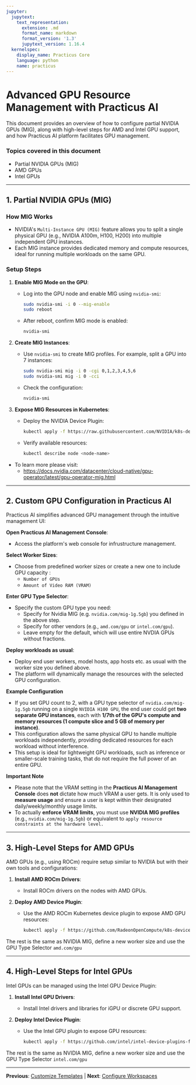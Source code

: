 ```yaml
---
jupyter:
  jupytext:
    text_representation:
      extension: .md
      format_name: markdown
      format_version: '1.3'
      jupytext_version: 1.16.4
  kernelspec:
    display_name: Practicus Core
    language: python
    name: practicus
---
```


# Advanced GPU Resource Management with Practicus AI

This document provides an overview of how to configure partial NVIDIA GPUs (MIG), along with high-level steps for AMD and Intel GPU support, and how Practicus AI platform facilitates GPU management.

### Topics covered in this document
- Partial NVIDIA GPUs (MIG)
- AMD GPUs
- Intel GPUs

---

## 1. **Partial NVIDIA GPUs (MIG)**

### **How MIG Works**
- NVIDIA's `Multi-Instance GPU (MIG)` feature allows you to split a single physical GPU (e.g., NVIDIA A100m, H100, H200) into multiple independent GPU instances.
- Each MIG instance provides dedicated memory and compute resources, ideal for running multiple workloads on the same GPU.

### **Setup Steps**
1. **Enable MIG Mode on the GPU**:
   - Log into the GPU node and enable MIG using `nvidia-smi`:
     ```bash
     sudo nvidia-smi -i 0 --mig-enable
     sudo reboot
     ```
   - After reboot, confirm MIG mode is enabled:
     ```bash
     nvidia-smi
     ```

2. **Create MIG Instances**:
   - Use `nvidia-smi` to create MIG profiles. For example, split a GPU into 7 instances:
     ```bash
     sudo nvidia-smi mig -i 0 -cgi 0,1,2,3,4,5,6
     sudo nvidia-smi mig -i 0 -cci
     ```
   - Check the configuration:
     ```bash
     nvidia-smi
     ```

3. **Expose MIG Resources in Kubernetes**:
   - Deploy the NVIDIA Device Plugin:
     ```bash
     kubectl apply -f https://raw.githubusercontent.com/NVIDIA/k8s-device-plugin/main/deployments/k8s-device-plugin-daemonset.yaml
     ```
   - Verify available resources:
     ```bash
     kubectl describe node <node-name>
     ```

- To learn more please visit:
    - https://docs.nvidia.com/datacenter/cloud-native/gpu-operator/latest/gpu-operator-mig.html

---

## 2. **Custom GPU Configuration in Practicus AI**

Practicus AI simplifies advanced GPU management through the intuitive management UI:

**Open Practicus AI Management Console**:
- Access the platform's web console for infrustructure management.

**Select Worker Sizes**:
- Choose from predefined worker sizes or create a new one to include GPU capacity :
   - `Number of GPUs`
   - `Amount of Video RAM (VRAM)`

**Enter GPU Type Selector**:
- Specify the custom GPU type you need:
    - Specify for Nvidia MIG (e.g. `nvidia.com/mig-1g.5gb`) you defined in the above step.
    - Specify for other vendors (e.g., `amd.com/gpu` or `intel.com/gpu`).
    - Leave empty for the default, which will use entire NVDIA GPUs without fractions.

**Deploy workloads as usual**:
- Deploy end user workers, model hosts, app hosts etc. as usual with the worker size you defined above.
- The platform will dynamically manage the resources with the selected GPU configuration.

**Example Configuration**

- If you set GPU count to 2, with a GPU type selector of `nvidia.com/mig-1g.5gb` running on a single ``NVIDIA H100 GPU``, the end user could get **two separate GPU instances**, each with **1/7th of the GPU's compute and memory resources (1 compute slice and 5 GB of memory per instance)**.
- This configuration allows the same physical GPU to handle multiple workloads independently, providing dedicated resources for each workload without interference. 
- This setup is ideal for lightweight GPU workloads, such as inference or smaller-scale training tasks, that do not require the full power of an entire GPU.

**Important Note**  
- Please note that the VRAM setting in the **Practicus AI Management Console** does **not** dictate how much VRAM a user gets. It is only used to **measure usage** and ensure a user is kept within their designated daily/weekly/monthly usage limits. 
- To actually **enforce VRAM limits**, you must use **NVIDIA MIG profiles** (e.g., `nvidia.com/mig-1g.5gb`) or equivalent to `apply resource constraints at the hardware level.`

---

## 3. **High-Level Steps for AMD GPUs**

AMD GPUs (e.g., using ROCm) require setup similar to NVIDIA but with their own tools and configurations:

1. **Install AMD ROCm Drivers**:
   - Install ROCm drivers on the nodes with AMD GPUs.

2. **Deploy AMD Device Plugin**:
   - Use the AMD ROCm Kubernetes device plugin to expose AMD GPU resources:
     ```bash
     kubectl apply -f https://github.com/RadeonOpenCompute/k8s-device-plugin
     ```

The rest is the same as NVIDIA MIG, define a new worker size and use the GPU Type Selector `amd.com/gpu`

---

## 4. **High-Level Steps for Intel GPUs**

Intel GPUs can be managed using the Intel GPU Device Plugin:

1. **Install Intel GPU Drivers**:
   - Install Intel drivers and libraries for iGPU or discrete GPU support.

2. **Deploy Intel Device Plugin**:
   - Use the Intel GPU plugin to expose GPU resources:
     ```bash
     kubectl apply -f https://github.com/intel/intel-device-plugins-for-kubernetes
     ```
The rest is the same as NVIDIA MIG, define a new worker size and use the GPU Type Selector `intel.com/gpu`


---

**Previous**: [Customize Templates](customize-templates.md) | **Next**: [Configure Workspaces](configure-workspaces.md)
